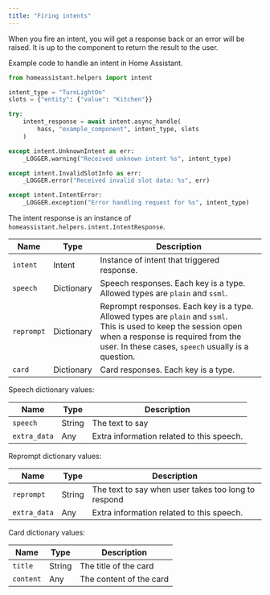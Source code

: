 ```yaml
---
title: "Firing intents"
---
```


When you fire an intent, you will get a response back or an error will be raised. It is up to the component to return the result to the user.

Example code to handle an intent in Home Assistant.

```python
from homeassistant.helpers import intent

intent_type = "TurnLightOn"
slots = {"entity": {"value": "Kitchen"}}

try:
    intent_response = await intent.async_handle(
        hass, "example_component", intent_type, slots
    )

except intent.UnknownIntent as err:
    _LOGGER.warning("Received unknown intent %s", intent_type)

except intent.InvalidSlotInfo as err:
    _LOGGER.error("Received invalid slot data: %s", err)

except intent.IntentError:
    _LOGGER.exception("Error handling request for %s", intent_type)
```

The intent response is an instance of `homeassistant.helpers.intent.IntentResponse`.

| Name | Type | Description |
| ---- | ---- | ----------- |
| `intent` | Intent | Instance of intent that triggered response. |
| `speech` | Dictionary | Speech responses. Each key is a type. Allowed types are `plain` and `ssml`. |
| `reprompt` | Dictionary | Reprompt responses. Each key is a type. Allowed types are `plain` and `ssml`.<br />This is used to keep the session open when a response is required from the user. In these cases, `speech` usually is a question. |
| `card` | Dictionary | Card responses. Each key is a type. |

Speech dictionary values:

| Name | Type | Description |
| ---- | ---- | ----------- |
| `speech` | String | The text to say
| `extra_data` | Any | Extra information related to this speech.

Reprompt dictionary values:

| Name | Type | Description |
| ---- | ---- | ----------- |
| `reprompt` | String | The text to say when user takes too long to respond
| `extra_data` | Any | Extra information related to this speech.

Card dictionary values:

| Name | Type | Description |
| ---- | ---- | ----------- |
| `title` | String | The title of the card
| `content` | Any | The content of the card
